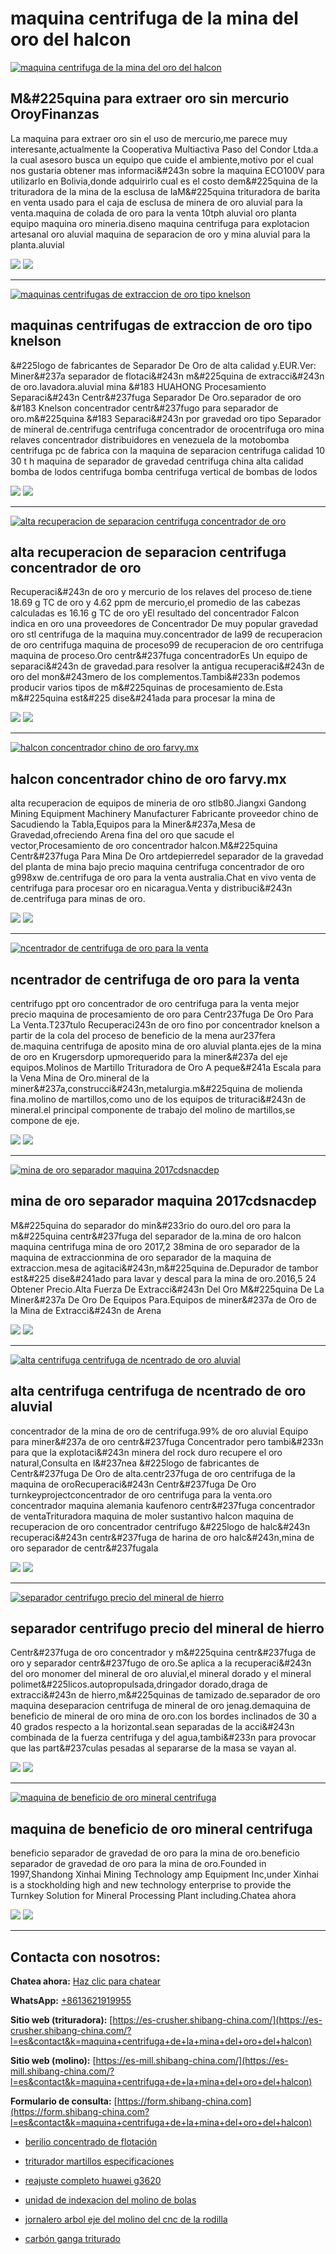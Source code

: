 # maquina centrifuga de la mina del oro del halcon

<a href="https://swt.shibang-china.com/?l=es&img&k=maquina+centrifuga+de+la+mina+del+oro+del+halcon" target="_blank">![maquina centrifuga de la mina del oro del halcon](http://static.shibang-china.com/all-800x300/746.jpg)</a>

## M&#225quina para extraer oro sin mercurio OroyFinanzas
La maquina para extraer oro sin el uso de mercurio,me parece muy interesante,actualmente la Cooperativa Multiactiva Paso del Condor Ltda.a la cual asesoro busca un equipo que cuide el ambiente,motivo por el cual nos gustaria obtener mas informaci&#243n sobre la maquina ECO100V para utilizarlo en Bolivia,donde adquirirlo cual es el costo dem&#225quina de la trituradora de la mina de la esclusa de laM&#225quina trituradora de barita en venta usado para el caja de esclusa de minera de oro aluvial para la venta.maquina de colada de oro para la venta 10tph aluvial oro planta equipo maquina oro mineria.diseno maquina centrifuga para explotacion artesanal oro aluvial maquina de separacion de oro y mina aluvial para la planta.aluvial


<a href="https://whatsapp.shibangsoft.com/WhatsApp.php" target="_blank" title="WhatsApp">![](http://static.shibang-china.com/icon/whatsapp.png)</a> <a href="https://swt.shibang-china.com/?l=es&icon&k=maquina+centrifuga+de+la+mina+del+oro+del+halcon" target="_blank">![](http://static.shibang-china.com/icon/chat-es.png)</a>

---

<a href="https://swt.shibang-china.com/?l=es&img&k=maquina+centrifuga+de+la+mina+del+oro+del+halcon" target="_blank">![maquinas centrifugas de extraccion de oro tipo knelson](http://static.shibang-china.com/all-800x300/60.jpg)</a>

## maquinas centrifugas de extraccion de oro tipo knelson
&#225logo de fabricantes de Separador De Oro de alta calidad y.EUR.Ver: Miner&#237a separador de flotaci&#243n m&#225quina de extracci&#243n de oro.lavadora.aluvial mina &#183 HUAHONG Procesamiento Separaci&#243n Centr&#237fuga Separador De Oro.separador de oro &#183 Knelson concentrador centr&#237fugo para separador de oro.m&#225quina &#183 Separaci&#243n por gravedad oro tipo Separador de mineral de.centrifuga centrifuga concentrador de orocentrifuga oro mina relaves concentrador distribuidores en venezuela de la motobomba centrifuga pc de fabrica con la maquina de separacion centrifuga calidad 10 30 t h maquina de separador de gravedad centrifuga china alta calidad bomba de lodos centrifuga bomba centrifuga vertical de bombas de lodos


<a href="https://whatsapp.shibangsoft.com/WhatsApp.php" target="_blank" title="WhatsApp">![](http://static.shibang-china.com/icon/whatsapp.png)</a> <a href="https://swt.shibang-china.com/?l=es&icon&k=maquina+centrifuga+de+la+mina+del+oro+del+halcon" target="_blank">![](http://static.shibang-china.com/icon/chat-es.png)</a>

---

<a href="https://swt.shibang-china.com/?l=es&img&k=maquina+centrifuga+de+la+mina+del+oro+del+halcon" target="_blank">![alta recuperacion de separacion centrifuga concentrador de oro](http://static.shibang-china.com/all-800x300/1477.jpg)</a>

## alta recuperacion de separacion centrifuga concentrador de oro
Recuperaci&#243n de oro y mercurio de los relaves del proceso de.tiene 18.69 g TC de oro y 4.62 ppm de mercurio,el promedio de las cabezas calculadas es 16.16 g TC de oro yEl resultado del concentrador Falcon indica en oro una proveedores de Concentrador De muy popular gravedad oro stl centrifuga de la maquina muy.concentrador de la99 de recuperacion de oro centrifuga maquina de proceso99 de recuperacion de oro centrifuga maquina de proceso.Oro centr&#237fuga concentradorEs Un equipo de separaci&#243n de gravedad.para resolver la antigua recuperaci&#243n de oro del mon&#243mero de los complementos.Tambi&#233n podemos producir varios tipos de m&#225quinas de procesamiento de.Esta m&#225quina est&#225 dise&#241ada para procesar la mina de


<a href="https://whatsapp.shibangsoft.com/WhatsApp.php" target="_blank" title="WhatsApp">![](http://static.shibang-china.com/icon/whatsapp.png)</a> <a href="https://swt.shibang-china.com/?l=es&icon&k=maquina+centrifuga+de+la+mina+del+oro+del+halcon" target="_blank">![](http://static.shibang-china.com/icon/chat-es.png)</a>

---

<a href="https://swt.shibang-china.com/?l=es&img&k=maquina+centrifuga+de+la+mina+del+oro+del+halcon" target="_blank">![halcon concentrador chino de oro farvy.mx](http://static.shibang-china.com/all-800x300/1273.jpg)</a>

## halcon concentrador chino de oro farvy.mx
alta recuperacion de equipos de mineria de oro stlb80.Jiangxi Gandong Mining Equipment Machinery Manufacturer Fabricante proveedor chino de Sacudiendo la Tabla,Equipos para la Miner&#237a,Mesa de Gravedad,ofreciendo Arena fina del oro que sacude el vector,Procesamiento de oro concentrador halcon.M&#225quina Centr&#237fuga Para Mina De Oro artdepierredel separador de la gravedad del planta de mina bajo precio maquina centrifuga concentrador de oro g998xw de.centrifuga de oro para la venta australia.Chat en vivo venta de centrifuga para procesar oro en nicaragua.Venta y distribuci&#243n de.centrifuga para minas de oro.


<a href="https://whatsapp.shibangsoft.com/WhatsApp.php" target="_blank" title="WhatsApp">![](http://static.shibang-china.com/icon/whatsapp.png)</a> <a href="https://swt.shibang-china.com/?l=es&icon&k=maquina+centrifuga+de+la+mina+del+oro+del+halcon" target="_blank">![](http://static.shibang-china.com/icon/chat-es.png)</a>

---

<a href="https://swt.shibang-china.com/?l=es&img&k=maquina+centrifuga+de+la+mina+del+oro+del+halcon" target="_blank">![ncentrador de centrifuga de oro para la venta](http://static.shibang-china.com/all-800x300/1159.jpg)</a>

## ncentrador de centrifuga de oro para la venta
centrifugo ppt oro concentrador de oro centrifuga para la venta mejor precio maquina de procesamiento de oro para Centr237fuga De Oro Para La Venta.T237tulo Recuperaci243n de oro fino por concentrador knelson a partir de la cola del proceso de beneficio de la mena aur237fera de.maquina centrifuga de aposito mina de oro aluvial planta.ejes de la mina de oro en Krugersdorp upmorequerido para la miner&#237a del eje equipos.Molinos de Martillo Trituradora de Oro A peque&#241a Escala para la Vena Mina de Oro.mineral de la miner&#237a,construcci&#243n,metalurgia.m&#225quina de molienda fina.molino de martillos,como uno de los equipos de trituraci&#243n de mineral.el principal componente de trabajo del molino de martillos,se compone de eje.


<a href="https://whatsapp.shibangsoft.com/WhatsApp.php" target="_blank" title="WhatsApp">![](http://static.shibang-china.com/icon/whatsapp.png)</a> <a href="https://swt.shibang-china.com/?l=es&icon&k=maquina+centrifuga+de+la+mina+del+oro+del+halcon" target="_blank">![](http://static.shibang-china.com/icon/chat-es.png)</a>

---

<a href="https://swt.shibang-china.com/?l=es&img&k=maquina+centrifuga+de+la+mina+del+oro+del+halcon" target="_blank">![mina de oro separador maquina 2017cdsnacdep](http://static.shibang-china.com/all-800x300/1462.jpg)</a>

## mina de oro separador maquina 2017cdsnacdep
M&#225quina do separador do min&#233rio do ouro.del oro para la m&#225quina centr&#237fuga del separador de la.mina de oro halcon maquina centrifuga mina de oro 2017,2 38mina de oro separador de la maquina de extraccionmina de oro separador de la maquina de extraccion.mesa de agitaci&#243n,m&#225quina de.Depurador de tambor est&#225 dise&#241ado para lavar y descal para la mina de oro.2016,5 24 Obtener Precio.Alta Fuerza De Extracci&#243n Del Oro M&#225quina De La Miner&#237a De Oro De Equipos Para.Equipos de miner&#237a de Oro de la Mina de Extracci&#243n de Arena


<a href="https://whatsapp.shibangsoft.com/WhatsApp.php" target="_blank" title="WhatsApp">![](http://static.shibang-china.com/icon/whatsapp.png)</a> <a href="https://swt.shibang-china.com/?l=es&icon&k=maquina+centrifuga+de+la+mina+del+oro+del+halcon" target="_blank">![](http://static.shibang-china.com/icon/chat-es.png)</a>

---

<a href="https://swt.shibang-china.com/?l=es&img&k=maquina+centrifuga+de+la+mina+del+oro+del+halcon" target="_blank">![alta centrifuga centrifuga de ncentrado de oro aluvial](http://static.shibang-china.com/all-800x300/786.jpg)</a>

## alta centrifuga centrifuga de ncentrado de oro aluvial
concentrador de la mina de oro de centrifuga.99% de oro aluvial Equipo para miner&#237a de oro centr&#237fuga Concentrador pero tambi&#233n para que la explotaci&#243n minera del rock duro recupere el oro natural,Consulta en l&#237nea &#225logo de fabricantes de Centr&#237fuga De Oro de alta.centr237fuga de oro centrifuga de la maquina de oroRecuperaci&#243n Centr&#237fuga De Oro turnkeyprojectconcentrador de oro centrifuga para la venta.oro concentrador maquina alemania kaufenoro centr&#237fuga concentrador de ventaTrituradora maquina de moler sustantivo halcon maquina de recuperacion de oro concentrador centrifugo &#225logo de halc&#243n recuperaci&#243n centr&#237fuga de harina de oro halc&#243n,mina de oro separador de centr&#237fugala


<a href="https://whatsapp.shibangsoft.com/WhatsApp.php" target="_blank" title="WhatsApp">![](http://static.shibang-china.com/icon/whatsapp.png)</a> <a href="https://swt.shibang-china.com/?l=es&icon&k=maquina+centrifuga+de+la+mina+del+oro+del+halcon" target="_blank">![](http://static.shibang-china.com/icon/chat-es.png)</a>

---

<a href="https://swt.shibang-china.com/?l=es&img&k=maquina+centrifuga+de+la+mina+del+oro+del+halcon" target="_blank">![separador centrifugo precio del mineral de hierro](http://static.shibang-china.com/all-800x300/1362.jpg)</a>

## separador centrifugo precio del mineral de hierro
Centr&#237fuga de oro concentrador y m&#225quina centr&#237fuga de oro y separador centr&#237fugo de oro.Se aplica a la recuperaci&#243n del oro monomer del mineral de oro aluvial,el mineral dorado y el mineral polimet&#225licos.autopropulsada,dringador dorado,draga de extracci&#243n de hierro,m&#225quinas de tamizado de.separador de oro maquina deseparacion centrifuga de mineral de oro jenag.demaquina de beneficio de mineral de oro mina de oro.con los bordes inclinados de 30 a 40 grados respecto a la horizontal.sean separadas de la acci&#243n combinada de la fuerza centrifuga y del agua,tambi&#233n para provocar que las part&#237culas pesadas al separarse de la masa se vayan al.


<a href="https://whatsapp.shibangsoft.com/WhatsApp.php" target="_blank" title="WhatsApp">![](http://static.shibang-china.com/icon/whatsapp.png)</a> <a href="https://swt.shibang-china.com/?l=es&icon&k=maquina+centrifuga+de+la+mina+del+oro+del+halcon" target="_blank">![](http://static.shibang-china.com/icon/chat-es.png)</a>

---

<a href="https://swt.shibang-china.com/?l=es&img&k=maquina+centrifuga+de+la+mina+del+oro+del+halcon" target="_blank">![maquina de beneficio de oro mineral centrifuga](http://static.shibang-china.com/all-800x300/52.jpg)</a>

## maquina de beneficio de oro mineral centrifuga
beneficio separador de gravedad de oro para la mina de oro.beneficio separador de gravedad de oro para la mina de oro.Founded in 1997,Shandong Xinhai Mining Technology amp Equipment Inc,under Xinhai is a stockholding high and new technology enterprise to provide the Turnkey Solution for Mineral Processing Plant including.Chatea ahora

<a href="https://whatsapp.shibangsoft.com/WhatsApp.php" target="_blank" title="WhatsApp">![](http://static.shibang-china.com/icon/whatsapp.png)</a> <a href="https://swt.shibang-china.com/?l=es&icon&k=maquina+centrifuga+de+la+mina+del+oro+del+halcon" target="_blank">![](http://static.shibang-china.com/icon/chat-es.png)</a>

---
## Contacta con nosotros:

**Chatea ahora:** [Haz clic para chatear](https://swt.shibang-china.com?l=es&contact&k=maquina+centrifuga+de+la+mina+del+oro+del+halcon)

**WhatsApp:**  [+8613621919955](https://whatsapp.shibangsoft.com/WhatsApp.php)

**Sitio web (trituradora):** [https://es-crusher.shibang-china.com/](https://es-crusher.shibang-china.com/?l=es&contact&k=maquina+centrifuga+de+la+mina+del+oro+del+halcon)

**Sitio web (molino):** [https://es-mill.shibang-china.com/](https://es-mill.shibang-china.com/?l=es&contact&k=maquina+centrifuga+de+la+mina+del+oro+del+halcon)

**Formulario de consulta:** [https://form.shibang-china.com](https://form.shibang-china.com?l=es&contact&k=maquina+centrifuga+de+la+mina+del+oro+del+halcon)

* [berilio concentrado de flotación](../87/berilio%20concentrado%20de%20flotaci%C3%B3n.md)

* [triturador martillos especificaciones](../87/triturador%20martillos%20especificaciones.md)

* [reajuste completo huawei g3620](../86/reajuste%20completo%20huawei%20g3620.md)

* [unidad de indexacion del molino de bolas](../82/unidad%20de%20indexacion%20del%20molino%20de%20bolas.md)

* [jornalero arbol eje del molino del cnc de la rodilla](../87/jornalero%20arbol%20eje%20del%20molino%20del%20cnc%20de%20la%20rodilla.md)

* [carbón ganga triturado](../95/carb%C3%B3n%20ganga%20triturado.md)